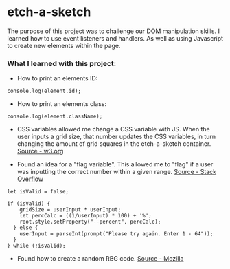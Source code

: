 # etch-a-sketch

The purpose of this project was to challenge our DOM manipulation skills. I learned how to use event listeners and handlers. As well as using Javascript to create new elements within the page.

### What I learned with this project:

- How to print an elements ID: 

`console.log(element.id);`
- How to print an elements class: 

`console.log(element.className);`

- CSS variables allowed me change a CSS variable with JS. When the user inputs a grid size, that number updates the CSS variables, in turn changing the amount of grid squares in the etch-a-sketch container. [Source - w3.org](https://www.w3.org/TR/css-variables/)
     
- Found an idea for a "flag variable". This allowed me to "flag" if a user was inputting the correct number within a given range. [Source - Stack Overflow](https://stackoverflow.com/questions/36398974/keep-prompting-the-user-a-number-until-it-falls-into-a-certain-range)
  
`let isValid = false;`

```  
if (isValid) {
    gridSize = userInput * userInput;
    let percCalc = ((1/userInput) * 100) + '%';
    root.style.setProperty("--percent", percCalc);
  } else {
    userInput = parseInt(prompt("Please try again. Enter 1 - 64"));
  }
} while (!isValid);
```

- Found how to create a random RBG code. [Source - Mozilla](https://developer.mozilla.org/en-US/docs/Learn/JavaScript/Building_blocks/Events)
 